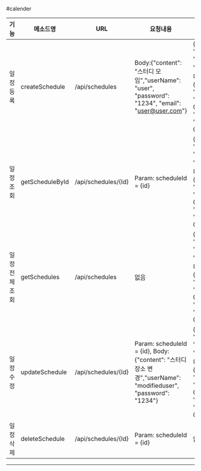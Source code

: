 #calender


| 기능      | 메소드명            | URL                 | 요청내용                                                                                                   | Response 예시                                                                                                                                                   | 상태코드      |
|---------|-----------------|---------------------|--------------------------------------------------------------------------------------------------------|---------------------------------------------------------------------------------------------------------------------------------------------------------------|-----------|
| 일정 등록   | createSchedule  | /api/schedules      | Body:{"content": "스터디 모임","userName": "user", "password": "1234", "email": "user@user.com"}            | {"userName": "user", "contentId": {id}, "content": "스터디", "userId": {userId}, "generatedTime": "2025-05-08"T12:00:00", "modifiedTime": "2025-05-08T12:00:01"} | 200: 등록완료 |
| 일정 조회   | getScheduleById | /api/schedules/{Id} | Param: scheduleId = {id}                                                                               | {"userName": "user", "contentId": {id}, "content": "스터디", "userId": {userId}, "generatedTime": "2025-05-08"T12:00:00", "modifiedTime": "2025-05-08T12:00:01"} | 200: 조회완료 |
| 일정 전체조회 | getSchedules    | /api/schedules      | 없음                                                                                                     | {"userName": "user", "contentId": {id}, "content": "스터디", "userId": {userId}, "generatedTime": "2025-05-08"T12:00:00", "modifiedTime": "2025-05-08T12:00:01"} | 200: 조회완료 |
| 일정 수정   | updateSchedule  | /api/schedules/{Id} | Param: scheduleId = {id}, Body:{"content": "스터디 장소 변경","userName": "modifieduser", "password": "1234"} | {"userName": "user", "contentId": {id}, "content": "스터디", "userId": {userId}, "generatedTime": "2025-05-08"T12:00:00", "modifiedTime": "2025-05-08T12:00:01"} | 200: 수정완료 |
| 일정 삭제   | deleteSchedule  | /api/schedules/{Id} | Param: scheduleId = {id}                                                                               | 없음                                                                                                                                                            | 200: 삭제완료 |
---


